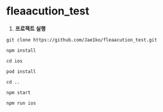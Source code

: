 # fleaacution_test

1. **프로젝트 실행**

```
git clone https://github.com/Jae1ko/fleaacution_test.git
```

```
npm install
```

```
cd ios
```

```
pod install
```

```
cd ..
```

```
npm start
```

```
npm run ios
```
